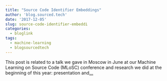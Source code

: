 ```yaml
---
title: "Source Code Identifier Embeddings"
author: 'blog.sourced.tech'
date: '2017-12-05'
slug: source-code-identifier-embeddi
categories:
  - bloglink
tags:
  - machine-learning
  - blogsourcedtech
---
```


This post is related to a talk we gave in Moscow in June at our Machine Learning on Source Code (MLoSC) conference and research we did at the beginning of this year: presentation and[... <i class="fas fa-external-link-alt"></i>](https://blog.sourced.tech//blog.sourced.tech/post/id2vec/)

